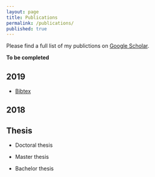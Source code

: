 ```yaml
---
layout: page
title: Publications
permalink: /publications/
published: true
---
```


Please find a full list of my publictions on [Google Scholar](https://scholar.google.ch/citations?user=DGxuxdUAAAAJ&hl=en).

**To be completed**
## 2019
- [Bibtex](https://scholar.googleusercontent.com/scholar.bib?q=info:Rx9p5PN6SGEJ:scholar.google.com/&output=citation&scisdr=CgW_cvd6ENHUh-nzgRA:AAGBfm0AAAAAXhn2mRCktFStXW_SOzF0-DcM_gmScCsi&scisig=AAGBfm0AAAAAXhn2md0YJdl-okGXvsZcrf3GUpwwjjLR&scisf=4&ct=citation&cd=-1&hl=en)

## 2018

## Thesis
- Doctoral thesis

- Master thesis
- Bachelor thesis
